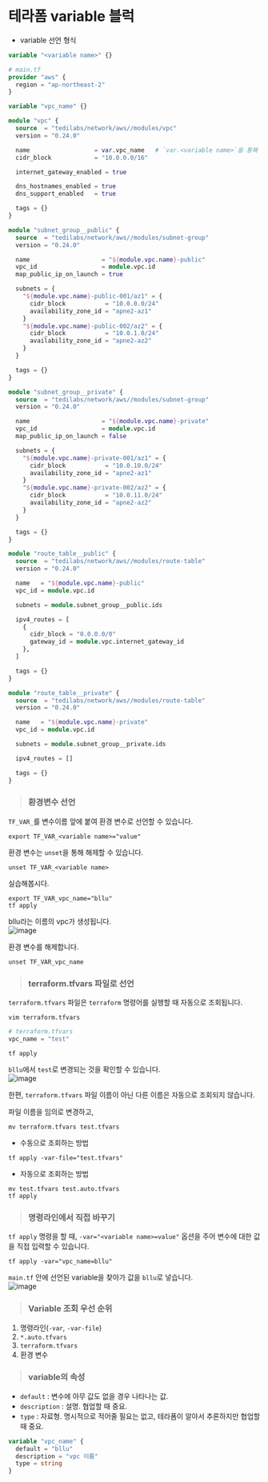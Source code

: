 # 테라폼 variable 블럭

- variable 선언 형식   
``` terraform
variable "<variable name>" {}
```

``` terraform
# main.tf
provider "aws" {
  region = "ap-northeast-2"
}

variable "vpc_name" {}

module "vpc" {
  source  = "tedilabs/network/aws//modules/vpc"
  version = "0.24.0"

  name                  = var.vpc_name   # `var.<variable name>`을 통해 variable 블럭을 참조할 수 있습니다.
  cidr_block            = "10.0.0.0/16"

  internet_gateway_enabled = true

  dns_hostnames_enabled = true
  dns_support_enabled   = true

  tags = {}
}

module "subnet_group__public" {
  source  = "tedilabs/network/aws//modules/subnet-group"
  version = "0.24.0"

  name                    = "${module.vpc.name}-public"
  vpc_id                  = module.vpc.id
  map_public_ip_on_launch = true

  subnets = {
    "${module.vpc.name}-public-001/az1" = {
      cidr_block           = "10.0.0.0/24"
      availability_zone_id = "apne2-az1"
    }
    "${module.vpc.name}-public-002/az2" = {
      cidr_block           = "10.0.1.0/24"
      availability_zone_id = "apne2-az2"
    }
  }

  tags = {}
}

module "subnet_group__private" {
  source  = "tedilabs/network/aws//modules/subnet-group"
  version = "0.24.0"

  name                    = "${module.vpc.name}-private"
  vpc_id                  = module.vpc.id
  map_public_ip_on_launch = false

  subnets = {
    "${module.vpc.name}-private-001/az1" = {
      cidr_block           = "10.0.10.0/24"
      availability_zone_id = "apne2-az1"
    }
    "${module.vpc.name}-private-002/az2" = {
      cidr_block           = "10.0.11.0/24"
      availability_zone_id = "apne2-az2"
    }
  }

  tags = {}
}

module "route_table__public" {
  source  = "tedilabs/network/aws//modules/route-table"
  version = "0.24.0"

  name   = "${module.vpc.name}-public"
  vpc_id = module.vpc.id

  subnets = module.subnet_group__public.ids

  ipv4_routes = [
    {
      cidr_block = "0.0.0.0/0"
      gateway_id = module.vpc.internet_gateway_id
    },
  ]

  tags = {}
}

module "route_table__private" {
  source  = "tedilabs/network/aws//modules/route-table"
  version = "0.24.0"

  name   = "${module.vpc.name}-private"
  vpc_id = module.vpc.id

  subnets = module.subnet_group__private.ids

  ipv4_routes = []

  tags = {}
}
```

> <h3>환경변수 선언</h3>

`TF_VAR_`를 변수이름 앞에 붙여 환경 변수로 선언할 수 있습니다.   
```
export TF_VAR_<variable name>="value"
```

환경 변수는 `unset`을 통해 해제할 수 있습니다.   
```
unset TF_VAR_<variable name>
```

실습해봅시다.   
```
export TF_VAR_vpc_name="bllu"
tf apply
```

bllu라는 이름의 vpc가 생성됩니다.   
![image](https://user-images.githubusercontent.com/43658658/155937585-9774d1a9-5d23-41e5-9684-0a93819c3fa5.png)

환경 변수를 해제합니다.   
```
unset TF_VAR_vpc_name
```

> <h3>terraform.tfvars 파일로 선언</h3>

`terraform.tfvars` 파일은 `terraform` 명령어를 실행할 때 자동으로 조회됩니다.   
```
vim terraform.tfvars
```

``` terraform
# terraform.tfvars
vpc_name = "test"
```

```
tf apply
```   

`bllu`에서 `test`로 변경되는 것을 확인할 수 있습니다.   
![image](https://user-images.githubusercontent.com/43658658/155938697-a9b0434d-a613-4e6d-a1e8-53dd63a89cdd.png)

한편, `terraform.tfvars` 파일 이름이 아닌 다른 이름은 자동으로 조회되지 않습니다.   

파일 이름을 임의로 변경하고,   
```
mv terraform.tfvars test.tfvars
```

- 수동으로 조회하는 방법   
```
tf apply -var-file="test.tfvars"
```

- 자동으로 조회하는 방법   
```
mv test.tfvars test.auto.tfvars
tf apply
```

> <h3>명령라인에서 직접 바꾸기</h3>

`tf apply` 명령을 할 때, `-var="<variable name>=value"` 옵션을 주어 변수에 대한 값을 직접 입력할 수 있습니다.   
```
tf apply -var="vpc_name=bllu"
```   
`main.tf` 안에 선언된 variable을 찾아가 값을 `bllu`로 넣습니다.   
![image](https://user-images.githubusercontent.com/43658658/155940005-ed6f1b74-3bcb-46ec-b1d0-41edf60d5b4e.png)

> <h3>Variable 조회 우선 순위</h3>

1. 명령라인(`-var`, `-var-file`)
2. `*.auto.tfvars`
3. `terraform.tfvars`
4. 환경 변수

> <h3>variable의 속성</h3>

- `default` : 변수에 아무 값도 없을 경우 나타나는 값.
- `description` : 설명. 협업할 때 중요.
- `type` : 자료형. 명시적으로 적어줄 필요는 없고, 테라폼이 알아서 추론하지만 협업할 때 중요.

``` terraform
variable "vpc_name" {
  default = "bllu"
  description = "vpc 이름"
  type = string
}
```
